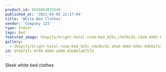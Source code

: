 ```yaml
---
product_id: 6559462031548
published_at: '2021-03-05 22:17:04'
title: 'White Bed Clothes'
vendor: 'Company 123'
type: Indoor
tags: Bed
featured_image: Shopify/bright-hotel-room-bed_925x_c9e5bc91-19a0-4985-b50c-0d56a714a9e7.jpg
gallery:
  - Shopify/bright-hotel-room-bed_925x_c9e5bc91-19a0-4985-b50c-0d56a714a9e7.jpg
id: df4471fc-9749-4804-ad98-d3e803a8757d
---
```

<p>Sleek white bed clothes</p>